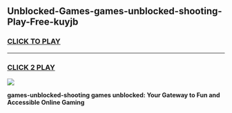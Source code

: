 
## Unblocked-Games-games-unblocked-shooting-Play-Free-kuyjb
<h3>
<a href="https://premium76.site?title=games-unblocked-shooting&ref=18A1">CLICK TO PLAY</a></h3>
<hr>

<h3>
<a href="https://premium76.site?title=games-unblocked-shooting&ref=18A1">CLICK 2 PLAY</a>
  
</h3>

<a href="https://premium76.site?title=games-unblocked-shooting&ref=18A1"><img src="https://clearcache.store/games.png"></a>


**games-unblocked-shooting games unblocked: Your Gateway to Fun and Accessible Online Gaming**
